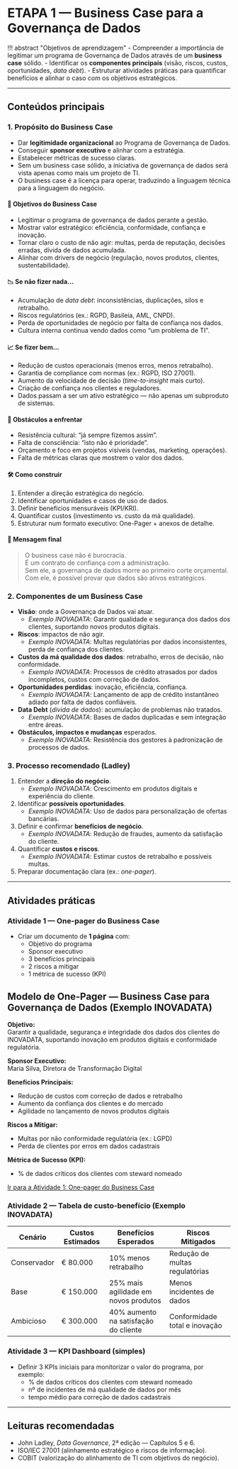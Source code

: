 # ETAPA 1 — Business Case para a Governança de Dados

!!! abstract "Objetivos de aprendizagem"
    - Compreender a importância de legitimar um programa de Governança de Dados através de um **business case** sólido.
    - Identificar os **componentes principais** (visão, riscos, custos, oportunidades, *data debt*).
    - Estruturar atividades práticas para quantificar benefícios e alinhar o caso com os objetivos estratégicos.

---

## Conteúdos principais

### 1. Propósito do Business Case
- Dar **legitimidade organizacional** ao Programa de Governança de Dados.
- Conseguir **sponsor executivo** e alinhar com a estratégia.
- Estabelecer métricas de sucesso claras.
- Sem um business case sólido, a iniciativa de governança de dados será vista apenas como mais um projeto de TI.  
- O business case é a licença para operar, traduzindo a linguagem técnica para a linguagem do negócio.

#### 🔑 Objetivos do Business Case

- Legitimar o programa de governança de dados perante a gestão.
- Mostrar valor estratégico: eficiência, conformidade, confiança e inovação.
- Tornar claro o custo de não agir: multas, perda de reputação, decisões erradas, dívida de dados acumulada.
- Alinhar com drivers de negócio (regulação, novos produtos, clientes, sustentabilidade).

#### 📉 Se não fizer nada…

- Acumulação de *data debt*: inconsistências, duplicações, silos e retrabalho.
- Riscos regulatórios (ex.: RGPD, Basileia, AML, CNPD).
- Perda de oportunidades de negócio por falta de confiança nos dados.
- Cultura interna continua vendo dados como “um problema de TI”.

#### 📈 Se fizer bem…

- Redução de custos operacionais (menos erros, menos retrabalho).
- Garantia de compliance com normas (ex.: RGPD, ISO 27001).
- Aumento da velocidade de decisão (*time-to-insight* mais curto).
- Criação de confiança nos clientes e reguladores.
- Dados passam a ser um ativo estratégico — não apenas um subproduto de sistemas.

#### 🚧 Obstáculos a enfrentar

- Resistência cultural: “já sempre fizemos assim”.
- Falta de consciência: “isto não é prioridade”.
- Orçamento e foco em projetos visíveis (vendas, marketing, operações).
- Falta de métricas claras que mostrem o valor dos dados.

#### 🛠️ Como construir

1. Entender a direção estratégica do negócio.
2. Identificar oportunidades e casos de uso de dados.
3. Definir benefícios mensuráveis (KPI/KRI).
4. Quantificar custos (investimento vs. custo da má qualidade).
5. Estruturar num formato executivo: One-Pager + anexos de detalhe.

#### 📌 Mensagem final

> O business case não é burocracia.  
> É um contrato de confiança com a administração.  
> Sem ele, a governança de dados morre ao primeiro corte orçamental.  
> Com ele, é possível provar que dados são ativos estratégicos.


### 2. Componentes de um Business Case
- **Visão**: onde a Governança de Dados vai atuar.
  - *Exemplo INOVADATA*: Garantir qualidade e segurança dos dados dos clientes, suportando novos produtos digitais.
- **Riscos**: impactos de não agir.
  - *Exemplo INOVADATA*: Multas regulatórias por dados inconsistentes, perda de confiança dos clientes.
- **Custos da má qualidade dos dados**: retrabalho, erros de decisão, não conformidade.
  - *Exemplo INOVADATA*: Processos de crédito atrasados por dados incompletos, custos com correção de dados.
- **Oportunidades perdidas**: inovação, eficiência, confiança.
  - *Exemplo INOVADATA*: Lançamento de app de crédito instantâneo adiado por falta de dados confiáveis.
- **Data Debt** (*dívida de dados*): acumulação de problemas não tratados.
  - *Exemplo INOVADATA*: Bases de dados duplicadas e sem integração entre áreas.
- **Obstáculos, impactos e mudanças** esperados.
  - *Exemplo INOVADATA*: Resistência dos gestores à padronização de processos de dados.

### 3. Processo recomendado (Ladley)
1. Entender a **direção do negócio**.
   - *Exemplo INOVADATA*: Crescimento em produtos digitais e experiência do cliente.
2. Identificar **possíveis oportunidades**.
   - *Exemplo INOVADATA*: Uso de dados para personalização de ofertas bancárias.
3. Definir e confirmar **benefícios de negócio**.
   - *Exemplo INOVADATA*: Redução de fraudes, aumento da satisfação do cliente.
4. Quantificar **custos e riscos**.
   - *Exemplo INOVADATA*: Estimar custos de retrabalho e possíveis multas.
5. Preparar documentação clara (ex.: *one-pager*).

---

## Atividades práticas

### Atividade 1 — One-pager do Business Case
- Criar um documento de **1 página** com:
  - Objetivo do programa
  - Sponsor executivo
  - 3 benefícios principais
  - 2 riscos a mitigar
  - 1 métrica de sucesso (KPI)


## Modelo de One-Pager — Business Case para Governança de Dados (Exemplo INOVADATA)

**Objetivo:**  
Garantir a qualidade, segurança e integridade dos dados dos clientes do INOVADATA, suportando inovação em produtos digitais e conformidade regulatória.

**Sponsor Executivo:**  
Maria Silva, Diretora de Transformação Digital

**Benefícios Principais:**  
- Redução de custos com correção de dados e retrabalho
- Aumento da confiança dos clientes e do mercado
- Agilidade no lançamento de novos produtos digitais

**Riscos a Mitigar:**  
- Multas por não conformidade regulatória (ex.: LGPD)
- Perda de clientes por erros em dados cadastrais

**Métrica de Sucesso (KPI):**  
- % de dados críticos dos clientes com steward nomeado



[Ir para a Atividade 1: One-pager do Business Case](./ETAPA%201%20-%20Business%20Case/atividade-onepager.html)



### Atividade 2 — Tabela de custo-benefício (Exemplo INOVADATA)
| Cenário       | Custos Estimados | Benefícios Esperados                 | Riscos Mitigados                   |
|---------------|------------------|--------------------------------------|------------------------------------|
| Conservador   | € 80.000         | 10% menos retrabalho                 | Redução de multas regulatórias     |
| Base          | € 150.000        | 25% mais agilidade em novos produtos | Menos incidentes de dados          |
| Ambicioso     | € 300.000        | 40% aumento na satisfação do cliente | Conformidade total e inovação      |

### Atividade 3 — KPI Dashboard (simples)
- Definir 3 KPIs iniciais para monitorizar o valor do programa, por exemplo:
  - % de dados críticos dos clientes com steward nomeado
  - nº de incidentes de má qualidade de dados por mês
  - tempo médio para correção de dados cadastrais

---

## Leituras recomendadas
- John Ladley, *Data Governance*, 2ª edição — Capítulos 5 e 6.  
- ISO/IEC 27001 (alinhamento estratégico e riscos de informação).  
- COBIT (valorização do alinhamento de TI com objetivos do negócio).

